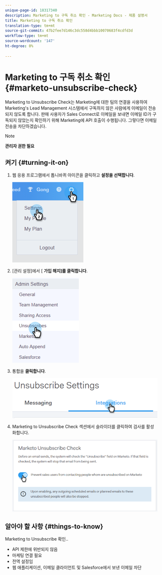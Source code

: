 ```yaml
---
unique-page-id: 18317340
description: Marketing to 구독 취소 확인 - Marketing Docs - 제품 설명서
title: Marketing to 구독 취소 확인
translation-type: tm+mt
source-git-commit: 47b2fee7d146c3dc558d4bbb10070683f4cdfd3d
workflow-type: tm+mt
source-wordcount: '147'
ht-degree: 0%

---
```



# Marketing to 구독 취소 확인 {#marketo-unsubscribe-check}

Marketing to Unsubscribe Check는 Marketing에 대한 팀의 연결을 사용하여 Marketing&#39;s Lead Management 시스템에서 구독하지 않은 사람에게 이메일이 전송되지 않도록 합니다. 판매 사용자가 Sales Connect로 이메일을 보내면 이메일 ID가 구독되지 않았는지 확인하기 위해 Marketing에 API 호출이 수행됩니다. 그렇다면 이메일 전송을 차단하겠습니다.

>[!NOTE]
>
>**관리자 권한 필요**

## 켜기 {#turning-it-on}

1. 웹 응용 프로그램에서 톱니바퀴 아이콘을 클릭하고 **설정을 선택합니다**.

   ![](assets/one-2.png)

1. [관리 설정]에서 [ **가입 해지]를 클릭합니다**.

   ![](assets/two-3.png)

1. 통합을 **클릭합니다**.

   ![](assets/three-3.png)

1. Marketing to Unsubscribe Check 섹션에서 슬라이더를 클릭하여 검사를 활성화합니다.

   ![](assets/four-2.png)

## 알아야 할 사항 {#things-to-know}

Marketing to Unsubscribe 확인..

* API 제한에 위반되지 않음
* 마케팅 연결 필요
* 전역 설정임
* 웹 애플리케이션, 이메일 클라이언트 및 Salesforce에서 보낸 이메일 차단

